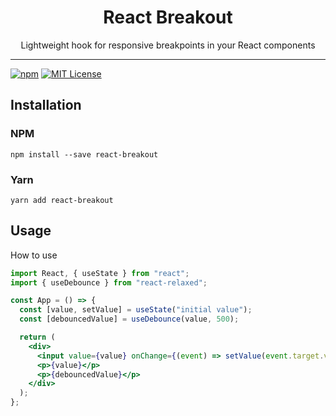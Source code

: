 <div align="center">
<h1>React Breakout</h1>

<p>Lightweight hook for responsive breakpoints in your React components</p>
</div>

---

[![npm](https://img.shields.io/npm/v/react-breakout.svg?style=flat-square)](https://www.npmjs.com/package/react-breakout)
[![MIT License](https://img.shields.io/npm/l/react-breakout.svg?style=flat-square)](https://github.com/fnoah/react-breakout/blob/master/LICENSE)

## Installation

### NPM

```
npm install --save react-breakout
```

### Yarn

```
yarn add react-breakout
```

## Usage

How to use

```jsx
import React, { useState } from "react";
import { useDebounce } from "react-relaxed";

const App = () => {
  const [value, setValue] = useState("initial value");
  const [debouncedValue] = useDebounce(value, 500);

  return (
    <div>
      <input value={value} onChange={(event) => setValue(event.target.value)} />
      <p>{value}</p>
      <p>{debouncedValue}</p>
    </div>
  );
};
```
